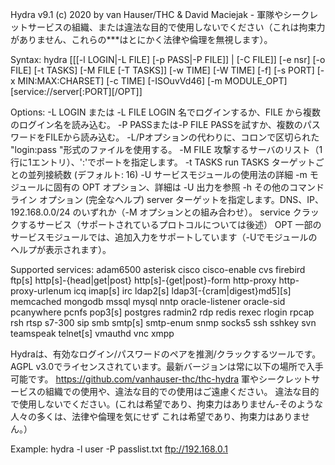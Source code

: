 Hydra v9.1 (c) 2020 by van Hauser/THC & David Maciejak - 軍隊やシークレットサービスの組織、または違法な目的で使用しないでください（これは拘束力がありません、これらの***はとにかく法律や倫理を無視します）。

Syntax: hydra [[[-l LOGIN|-L FILE] [-p PASS|-P FILE]] | [-C FILE]] [-e nsr] [-o FILE] [-t TASKS] [-M FILE [-T TASKS]] [-w TIME] [-W TIME] [-f] [-s PORT] [-x MIN:MAX:CHARSET] [-c TIME] [-ISOuvVd46] [-m MODULE_OPT] [service://server[:PORT][/OPT]]

Options:
  -L LOGIN または -L FILE LOGIN 名でログインするか、FILE から複数のログイン名を読み込む。
  -P PASSまたは-P FILE PASSを試すか、複数のパスワードをFILEから読み込む。
  -L/Pオプションの代わりに、コロンで区切られた "login:pass "形式のファイルを使用する。
  -M FILE 攻撃するサーバのリスト（1行に1エントリ）、':'でポートを指定します。
  -t TASKS run TASKS ターゲットごとの並列接続数 (デフォルト: 16)
  -U サービスモジュールの使用法の詳細
  -m モジュールに固有の OPT オプション、詳細は -U 出力を参照
  -h その他のコマンド ライン オプション (完全なヘルプ)
  server ターゲットを指定します。DNS、IP、192.168.0.0/24 のいずれか（-M オプションとの組み合わせ）。
  service クラックするサービス（サポートされているプロトコルについては後述）
  OPT 一部のサービスモジュールでは、追加入力をサポートしています（-Uでモジュールのヘルプが表示されます）。
  
Supported services: adam6500 asterisk cisco cisco-enable cvs firebird ftp[s] http[s]-{head|get|post} http[s]-{get|post}-form http-proxy http-proxy-urlenum icq imap[s] irc ldap2[s] ldap3[-{cram|digest}md5][s] memcached mongodb mssql mysql nntp oracle-listener oracle-sid pcanywhere pcnfs pop3[s] postgres radmin2 rdp redis rexec rlogin rpcap rsh rtsp s7-300 sip smb smtp[s] smtp-enum snmp socks5 ssh sshkey svn teamspeak telnet[s] vmauthd vnc xmpp

Hydraは、有効なログイン/パスワードのペアを推測/クラックするツールです。
AGPL v3.0でライセンスされています。最新バージョンは常に以下の場所で入手可能です。
https://github.com/vanhauser-thc/thc-hydra
軍やシークレットサービスの組織での使用や、違法な目的での使用はご遠慮ください。
違法な目的で使用しないでください。(これは希望であり、拘束力はありません-そのような人々の多くは、法律や倫理を気にせず
これは希望であり、拘束力はありません。）

Example:  hydra -l user -P passlist.txt ftp://192.168.0.1
